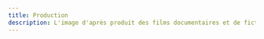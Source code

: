 ```yaml
---
title: Production
description: L'image d'après produit des films documentaires et de fiction.
---
```

